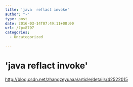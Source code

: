 ```yaml
---
title: 'java  reflact invoke'
author: "-"
type: post
date: 2016-03-14T07:49:11+00:00
url: /?p=8797
categories:
  - Uncategorized

---
```

# 'java  reflact invoke'
http://blog.csdn.net/zhangzeyuaaa/article/details/42522015